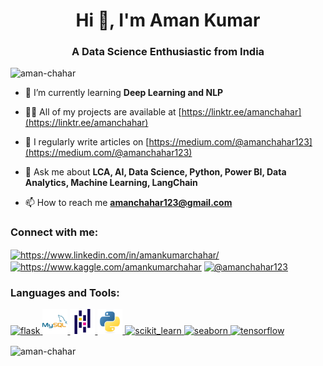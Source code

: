 <h1 align="center">Hi 👋, I'm Aman Kumar</h1>
<h3 align="center">A Data Science Enthusiastic from India</h3>

<p align="left"> <img src="https://komarev.com/ghpvc/?username=aman-chahar&label=Profile%20views&color=0e75b6&style=flat" alt="aman-chahar" /> </p>

- 🌱 I’m currently learning **Deep Learning and NLP**

- 👨‍💻 All of my projects are available at [https://linktr.ee/amanchahar](https://linktr.ee/amanchahar)

- 📝 I regularly write articles on [https://medium.com/@amanchahar123](https://medium.com/@amanchahar123)

- 💬 Ask me about **LCA, AI, Data Science, Python, Power BI, Data Analytics, Machine Learning, LangChain**

- 📫 How to reach me **amanchahar123@gmail.com**

<h3 align="left">Connect with me:</h3>
<p align="left">
<a href="https://linkedin.com/in/https://www.linkedin.com/in/amankumarchahar/" target="blank"><img align="center" src="https://raw.githubusercontent.com/rahuldkjain/github-profile-readme-generator/master/src/images/icons/Social/linked-in-alt.svg" alt="https://www.linkedin.com/in/amankumarchahar/" height="30" width="40" /></a>
<a href="https://kaggle.com/https://www.kaggle.com/amankumarchahar" target="blank"><img align="center" src="https://raw.githubusercontent.com/rahuldkjain/github-profile-readme-generator/master/src/images/icons/Social/kaggle.svg" alt="https://www.kaggle.com/amankumarchahar" height="30" width="40" /></a>
<a href="https://medium.com/@amanchahar123" target="blank"><img align="center" src="https://raw.githubusercontent.com/rahuldkjain/github-profile-readme-generator/master/src/images/icons/Social/medium.svg" alt="@amanchahar123" height="30" width="40" /></a>
</p>

<h3 align="left">Languages and Tools:</h3>
<p align="left"> <a href="https://flask.palletsprojects.com/" target="_blank" rel="noreferrer"> <img src="https://www.vectorlogo.zone/logos/pocoo_flask/pocoo_flask-icon.svg" alt="flask" width="40" height="40"/> </a> <a href="https://www.mysql.com/" target="_blank" rel="noreferrer"> <img src="https://raw.githubusercontent.com/devicons/devicon/master/icons/mysql/mysql-original-wordmark.svg" alt="mysql" width="40" height="40"/> </a> <a href="https://pandas.pydata.org/" target="_blank" rel="noreferrer"> <img src="https://raw.githubusercontent.com/devicons/devicon/2ae2a900d2f041da66e950e4d48052658d850630/icons/pandas/pandas-original.svg" alt="pandas" width="40" height="40"/> </a> <a href="https://www.python.org" target="_blank" rel="noreferrer"> <img src="https://raw.githubusercontent.com/devicons/devicon/master/icons/python/python-original.svg" alt="python" width="40" height="40"/> </a> <a href="https://scikit-learn.org/" target="_blank" rel="noreferrer"> <img src="https://upload.wikimedia.org/wikipedia/commons/0/05/Scikit_learn_logo_small.svg" alt="scikit_learn" width="40" height="40"/> </a> <a href="https://seaborn.pydata.org/" target="_blank" rel="noreferrer"> <img src="https://seaborn.pydata.org/_images/logo-mark-lightbg.svg" alt="seaborn" width="40" height="40"/> </a> <a href="https://www.tensorflow.org" target="_blank" rel="noreferrer"> <img src="https://www.vectorlogo.zone/logos/tensorflow/tensorflow-icon.svg" alt="tensorflow" width="40" height="40"/> </a> </p>

<p><img align="center" src="https://github-readme-stats.vercel.app/api/top-langs?username=aman-chahar&show_icons=true&locale=en&layout=compact" alt="aman-chahar" /></p>
